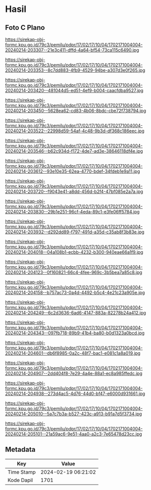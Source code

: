 # Hasil

## Foto C Plano

https://sirekap-obj-formc.kpu.go.id/79c3/pemilu/pdpr/17/02/17/10/04/1702171004004-20240214-203307--21e3c411-dffd-4a64-bf54-73ca115c6490.jpg

https://sirekap-obj-formc.kpu.go.id/79c3/pemilu/pdpr/17/02/17/10/04/1702171004004-20240214-203353--8c7dd883-4fb9-4529-94be-a307d3e0f265.jpg

https://sirekap-obj-formc.kpu.go.id/79c3/pemilu/pdpr/17/02/17/10/04/1702171004004-20240214-203420--481044d5-ed51-4ef9-b004-caacfdba9527.jpg

https://sirekap-obj-formc.kpu.go.id/79c3/pemilu/pdpr/17/02/17/10/04/1702171004004-20240214-203450--5628ea62-cd83-4b06-8bdc-cbe72f738794.jpg

https://sirekap-obj-formc.kpu.go.id/79c3/pemilu/pdpr/17/02/17/10/04/1702171004004-20240214-203522--22998d59-54af-4c48-9b3d-df368c186eec.jpg

https://sirekap-obj-formc.kpu.go.id/79c3/pemilu/pdpr/17/02/17/10/04/1702171004004-20240214-203546--b62c934d-f172-4de7-ad3e-38646118df4e.jpg

https://sirekap-obj-formc.kpu.go.id/79c3/pemilu/pdpr/17/02/17/10/04/1702171004004-20240214-203612--93e10e35-62ea-4770-bdef-34fdeb1e9a11.jpg

https://sirekap-obj-formc.kpu.go.id/79c3/pemilu/pdpr/17/02/17/10/04/1702171004004-20240214-203720--f9043e41-a8dd-456d-b2f4-47bf085e2a7a.jpg

https://sirekap-obj-formc.kpu.go.id/79c3/pemilu/pdpr/17/02/17/10/04/1702171004004-20240214-203830--29b1e251-96cf-4eda-89c1-e3fe06ff5784.jpg

https://sirekap-obj-formc.kpu.go.id/79c3/pemilu/pdpr/17/02/17/10/04/1702171004004-20240214-203932--d292dd89-f797-491d-a35d-c35ab8f3b83e.jpg

https://sirekap-obj-formc.kpu.go.id/79c3/pemilu/pdpr/17/02/17/10/04/1702171004004-20240214-204018--04a108b1-ecbb-4232-b300-940eae66a1f9.jpg

https://sirekap-obj-formc.kpu.go.id/79c3/pemilu/pdpr/17/02/17/10/04/1702171004004-20240214-204123--0f160821-66c4-4fee-969c-3b5bea7a85c8.jpg

https://sirekap-obj-formc.kpu.go.id/79c3/pemilu/pdpr/17/02/17/10/04/1702171004004-20240214-204158--b757ac73-0a4d-4492-b5c4-4e21c23a905e.jpg

https://sirekap-obj-formc.kpu.go.id/79c3/pemilu/pdpr/17/02/17/10/04/1702171004004-20240214-204249--6c2d3636-6ad6-4147-883a-82278b24a412.jpg

https://sirekap-obj-formc.kpu.go.id/79c3/pemilu/pdpr/17/02/17/10/04/1702171004004-20240214-204343--097fb718-89b9-41b4-ba80-b0d1323a0bcd.jpg

https://sirekap-obj-formc.kpu.go.id/79c3/pemilu/pdpr/17/02/17/10/04/1702171004004-20240214-204601--db6f8985-0a2c-48f7-bac1-e081c1a8a019.jpg

https://sirekap-obj-formc.kpu.go.id/79c3/pemilu/pdpr/17/02/17/10/04/1702171004004-20240214-204907--2dd404f8-7e29-4a4e-88a1-ec8a985ffedc.jpg

https://sirekap-obj-formc.kpu.go.id/79c3/pemilu/pdpr/17/02/17/10/04/1702171004004-20240214-204938--273d4ac5-4d76-44d0-bf47-e6000d931661.jpg

https://sirekap-obj-formc.kpu.go.id/79c3/pemilu/pdpr/17/02/17/10/04/1702171004004-20240214-205010--5a7c7b3a-b527-423c-a913-b91a7d5f3734.jpg

https://sirekap-obj-formc.kpu.go.id/79c3/pemilu/pdpr/17/02/17/10/04/1702171004004-20240214-205101--21a59ac6-9e51-4aa0-a2c3-7e65478d23cc.jpg


## Metadata

| Key        | Value               |
| ---------- | ------------------- |
| Time Stamp | 2024-02-19 06:21:02 |
| Kode Dapil | 1701                |



